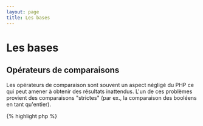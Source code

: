 ```yaml
---
layout: page
title: Les bases
---
```


# Les bases

## Opérateurs de comparaisons

Les opérateurs de comparaison sont souvent un aspect négligé du PHP ce qui peut amener à obtenir
des résultats inattendus. L'un de ces problèmes provient des comparaisons "strictes"
(par ex., la comparaison des booléens en tant qu'entier).

{% highlight php %}
<?php
$a = 5;   // 5 est un entier

var_dump($a == 5);       // compare la valeur; retourne true
var_dump($a == '5');     // compare la valeur (ignore le type); retourne true
var_dump($a === 5);      // compare à la fois la valeur et le type (entier vs. entier); retourne true
var_dump($a === '5');    // compare à la fois la valeur et le type (entier vs. string); retourne false

/**
 * Comparaison stricte
 */
if (strpos('testing', 'test')) {    // 'test' est trouvé à la position 0 qui est alors évalué à 'false'
    // code...
}

vs.

if (strpos('testing', 'test') !== false) {    // true étant qu'une comparaison stricte est faite (0 !== false)
    // code...
}
{% endhighlight %}

* [Opérateurs de comparaison](http://php.net/manual/fr/language.operators.comparison.php)
* [Table des comparaisons](http://php.net/manual/fr/types.comparisons.php)

## Structure de contrôle

### Instruction if

Lors de l'utilisation des instructions 'if/else' à l'intérieur d'une fonction ou d'une classe, il y a une idée fausse 
qui veut que 'else' doit être utilisé conjointement à un 'if' de façon à traiter les différents cas possibles. 
Cependant, si le but est de déterminer la valeur de retour et que les blocs contiennent l'instruction 'return' 
alors le bloc 'else' n'a plus d'intérêt.

{% highlight php %}
<?php
function test($a)
{
    if ($a) {
        return true;
    } else {
        return false;
    }
}

vs.

function test($a)
{
    if ($a) {
        return true;
    }
    return false;    // else n'est pas nécessaire
}
{% endhighlight %}

* [Instruction if](http://php.net/manual/fr/control-structures.if.php)

### Instruction switch

L'instruction 'switch' est un bon moyen d'éviter de taper un nombre d'instructions 'if/else if' sans fin mais il y a 
plusieurs choses à savoir :
- l'instruction 'switch' ne compare que la valeur de la variable, pas son type (équivalent à '==')
- Le programme parcourt l'ensemble des cas définis par l'instruction 'case' jusqu'à trouvé une correspondance. 
Si rien n'est trouvé alors l'instruction 'default' est utilisé (si elle est définie)
- Sans l'instruction 'break', le programme continuera de parcourir les cas possibles jusqu'à tomber sur une 
instruction 'break/return' (si elle est définie)
- À l'intérieur d'une fonction, utiliser l'instruction 'return' supprime le besoin d'une instruction 'break' étant 
donné qu'il termine l'exécution de la fonction.

{% highlight php %}
<?php
$answer = test(2);    // Le code sera implémenté à la fois pour 'case 2' et 'case 3'

function test($a)
{
    switch ($a) {
        case 1:
            // code...
            break;             // break est utilisé pour stopper l'exécution et sortir du 'switch'
        case 2:
            // code...         // sans break, la comparaison continuera jusqu'à 'case 3'
        case 3:
            // code...
            return $result;    // à l'intérieur d'une fonction, 'return' termine l'exécution de la fonction
        default:
            // code...
            return $error;
    }
}
{% endhighlight %}

* [Instruction switch](http://php.net/manual/fr/control-structures.switch.php)
* [PHP switch](http://phpswitch.com/) (en)

## Espace de noms global

Vous pouvez trouver lors de l'utilisation d'espace de noms que les fonctions "internes" sont cachés par les fonctions 
que vous écrivez. Pour régler ce problème, vous devez vous référer à l'espace de noms globale en utilisant un 
'backslash' devant le nom de vos fonctions.

{% highlight php %}
<?php
namespace phptherightway;

function fopen()
{
    $file = \fopen();    // Notre fonction a le même nom que la fonction interne.
                         // Exécuter la fonction interne en y préfixant le caractère '\'.
}

function array()
{
    $iterator = new \ArrayIterator();    // ArrayIterator est une classe interne au language.
                                         // Si vous l'utiliser sans '\' alors le programme tentera
                                         // de trouver cette classe à l'intérieur de votre espace de noms.
}
{% endhighlight %}

* [Espace global](http://php.net/manual/fr/language.namespaces.global.php)
* [Règles globales](http://php.net/manual/fr/userlandnaming.rules.php)

## Strings

### Concaténation

- Si la ligne que vous écrivez est plus grande que 120 caractères, songez à utiliser la concaténation
- Pour des questions de lisibilité, il est préférable d'utiliser l'opérateur de concaténation plutôt que l'opérateur 
d'affectation composé (.=)
- Indentez votre code lorsque vous retournez à la ligne


{% highlight php %}
<?php
$a  = 'Exemple multi-lignes';    // concaténer à l'aide de l'opérateur d'affectation composé (.=)
$a .= "\n";
$a .= 'de ce qu\'il ne faut pas faire';

vs.

$a = 'Exemple multi-lignes'      // opérateur de concaténation (.)
    . "\n"                     // en indentant les nouvelles lignes
    . 'de ce qu\'il faut faire';
{% endhighlight %}

* [Opérateurs de concaténation](http://php.net/manual/fr/language.operators.string.php)

### Type String

La chaîne de caractères (String) est une fonctionnalité qui revient souvent dans les conversations 
au sein de la communauté PHP mais heureusement cette section va vous expliquer les différences 
entre les différentes string possibles et leurs intérêts/cas d'utilisations.

#### Guillemet simple

Les guillemets simples sont le moyen le plus simple de définir une chaîne de caractères et sont souvent la plus rapide. 
Leur vitesse provient du fait que PHP n'analyse pas ces chaînes (par ex., pour y évaluer des variables à l'intérieur). 
Ils sont utiles pour :

- Les chaînes de caractères qui n'ont pas besoin d'être analysées
- L'écriture d'une variable en texte brut

{% highlight php %}
<?php
echo 'Voici ma chaîne de caractères, regardez comme elle est jolie.';    // pas besoin d'analyser une simple chaîne

/**
 * Sortie:
 *
 * Voici ma chaîne de caractères, regardez comme elle est jolie.
 */
{% endhighlight %}

* [Guillemet simple](http://www.php.net/manual/fr/language.types.string.php#language.types.string.syntax.single)

#### Guillemet double

Les guillemets doubles sont le couteau suisse des chaînes de caractères mais sont cependant plus lentes étant donné
qu'elles doivent être analysés. Ils sont utiles pour :

- Les chaînes contenant des caractères échappées (par ex., \n, \", etc)
- Les chaînes contenant à la fois du texte brut et des variables à l'intérieur
- une meilleur lisibilité

{% highlight php %}
<?php
echo 'phptherightway est ' . $adjectif . '.'     // Un exemple de guillement simple utilisé avec des variables
    . "\n"                                       // et des caractères échappés
    . 'J\'adore le ' . $code . '!';

vs.

echo "phptherightway est $adjectif.\n J'adore le $code!"  // Au lieu d'utiliser de multiples concaténations,
                                                               // les guillemets doubles améliore la lisibilité
{% endhighlight %}

En utilisant des guillemets doubles contenant des variables, il arrive souvent que cette variable soit collé à un 
autre caractère. Le résultat étant que PHP ne la verra plus. Pour régler ce problème, entourez la variable à l'aide 
d'une paire d'accolades.

{% highlight php %}
<?php
$abricot = 'abricot';
echo "J'ai bu du jus à base de $abricots";    // $abricot ne peut être analysé

vs.

$abricot = 'abricot';
echo "J'ai bu du jus à base de {$abricot}s";    // $abricot est correctement traité

/**
 * Les variables complexes seront aussi analysés à l'intérieur des accolades
 */

$jus = array('pomme', 'orange', 'abricot');
echo "J'ai bu du jus à base de {$jus[1]}s";   // $jus[1] est aussi correctement traité
{% endhighlight %}

* [Guillemet double](http://www.php.net/manual/fr/language.types.string.php#language.types.string.syntax.double)

#### Syntaxe Nowdoc

La syntaxe Nowdoc a été introduit dans la version 5.3 et se comporte de la même façon que les guillemets simples 
excepté le fait que qu'elle est plus pratique pour écrire plusieurs lignes sans concaténation.

{% highlight php %}
<?php
$str = <<<'EOD'             // débute par <<<
Exemple de chaine
s'etendant sur plusieurs lignes
et utilisant la syntaxe Nowdoc
$a n'est pas évalue.
EOD;                        // le mot 'EOD' termine la chaîne. Il doit se trouver au début d'une nouvelle ligne

/**
 * Sortie:
 *
 * Exemple de chaîne
 * s'étendant sur plusieurs lignes
 * et utilisant la syntaxe Nowdoc
 * $a n'est pas évalué.
 */
{% endhighlight %}

* [Syntaxe Nowdoc](http://www.php.net/manual/fr/language.types.string.php#language.types.string.syntax.nowdoc)

#### Syntaxe Heredoc

La syntaxe Heredoc se comporte de la même façon que les guillemets doubles 
excepté le fait que qu'elle est plus pratique pour écrire plusieurs lignes sans concaténation.

{% highlight php %}
<?php
$a = 'Variables';

$str = <<<EOD               // débute par <<<
Exemple de chaine
s'etendant sur plusieurs lignes
et utilisant la syntaxe Heredoc
$a est analyse.
EOD;                        // le mot 'EOD' termine la chaîne. Il doit se trouver au début d'une nouvelle ligne

/**
 * Sortie:
 *
 * Exemple de chaîne
 * s'étendant sur plusieurs lignes
 * et utilisant la syntaxe Heredoc
 * Variables est analysé.
 */
{% endhighlight %}

* [Syntaxe Heredoc](http://www.php.net/manual/fr/language.types.string.php#language.types.string.syntax.heredoc)

## Opérateur ternaire

L'opérateur ternaire est un bon moyen de condenser la paire d'instruction 'if/else' mais est trop souvent utilisé. 
Bien que les opérateurs ternaires puissent se trouver à l'intérieur d'autres opérateurs ternaires, il est souvent 
conseillé de n'en utiliser qu'une seule par ligne par souci de lisibilité.

{% highlight php %}
<?php
$a = 5;
echo ($a == 5) ? 'yay' : 'nay';

vs.

// Opérateur ternaire imbriqué
$b = 10;
echo ($a) ? ($a == 5) ? 'yay' : 'nay' : ($b == 10) ? 'excessif' : ':(';    // imbrication excessive, lisibilité réduite
{% endhighlight %}

_N.d.T._: PHP évalue l'opérateur de gauche à droite (associativité à gauche) contrairement au C ce qui peut provoquer 
des erreurs :
{% highlight php %}
<?php
echo (true ? 'true' : false ? 't' : 'f'); // affiche 't' alors qu'on s'attendrait à 'true'

// voici comment PHP interprète l'expression ci-dessus
echo ((true ? 'true' : false) ? 't' : 'f');

// pour corriger cela, il faut donc explicitement mettre les parenthèses
echo (true ? 'true' : (false ? 't' : 'f'));
{% endhighlight %}

Pour 'retourner' une valeur avec l'opérateur ternaire, utilisez la syntaxe correcte.

{% highlight php %}
<?php
$a = 5;
echo ($a == 5) ? return true : return false;    // Cet exemple renvoie une erreur

vs.

$a = 5;
return ($a == 5) ? 'yay' : 'nope';    // cet exemple renvoie 'yay'
{% endhighlight %}

* [Opérateur ternaire](http://php.net/manual/fr/language.operators.comparison.php)

## Déclaration de variables

Parfois, les programmeurs essaient de rendre leur code plus "propre" en déclarant des variables prédéfinies avec un 
autre nom. Ce qu'il se passe en réalité, c'est que la consommation mémoire va doubler. Avec l'exemple ci-dessous, 
disons que la chaîne de caractères contient 1Mio de données. En copiant cette variable, le poids de l'exécution de ce 
script passera alors à 2Mio.

{% highlight php %}
<?php
$about = 'Une très longue chaîne';    // utilise 2Mio de mémoire
echo $about;

vs.

echo 'Une très longue chaîne';        // utilise 1Mio de mémoire
{% endhighlight %}

* [Astuce pour améliorer la performance](https://developers.google.com/speed/articles/optimizing-php) (en)
